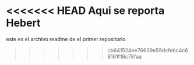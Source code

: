 <<<<<<< HEAD
Aqui se reporta Hebert
=======
este es el archivo readme de el primer repositorio
>>>>>>> cb641524ee76639e59dcfebc4c68161f18c78faa
